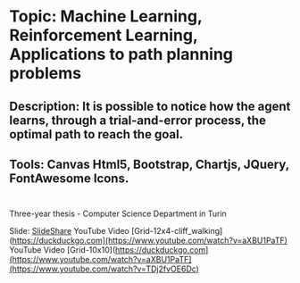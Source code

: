 # Topic: Machine Learning, Reinforcement Learning, Applications to path planning problems
## Description: It is possible to notice how the agent learns, through a trial-and-error process, the optimal path to reach the goal.
## Tools: Canvas Html5, Bootstrap, Chartjs, JQuery, FontAwesome Icons.<br><br>

Three-year thesis - Computer Science Department in Turin<br>

Slide: [SlideShare]([https://duckduckgo.com](https://www.slideshare.net/LucaMarignati/presentazione-tesi-laurea-triennale-in-informatica))
YouTube Video [Grid-12x4-cliff_walking](https://duckduckgo.com](https://www.youtube.com/watch?v=aXBU1PaTF)
YouTube Video [Grid-10x10](https://duckduckgo.com](https://www.youtube.com/watch?v=aXBU1PaTF](https://www.youtube.com/watch?v=TDj2fvOE6Dc)
